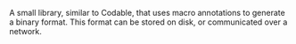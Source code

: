 A small library, similar to Codable, that uses macro annotations to generate a binary format. This format can be stored on disk, or communicated over a network.

